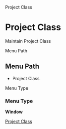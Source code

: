 
Project Class
# Project Class


Maintain Project Class

Menu Path
## Menu Path



- Project Class

Menu Type
### Menu Type

**Window**


[Project Class](../../functional-guide/window/window-project-class.md)